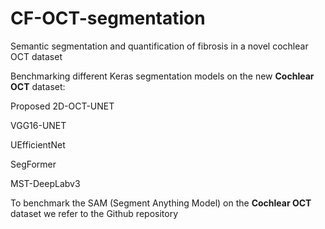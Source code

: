 # CF-OCT-segmentation
Semantic segmentation and quantification of fibrosis in a novel cochlear OCT dataset

Benchmarking different Keras segmentation models on the new **Cochlear OCT** dataset:

Proposed 2D-OCT-UNET

VGG16-UNET

UEfficientNet

SegFormer

MST-DeepLabv3

To benchmark the SAM (Segment Anything Model) on the **Cochlear OCT** dataset we refer to the Github repository 
